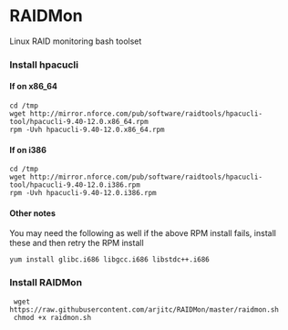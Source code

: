 # RAIDMon
Linux RAID monitoring bash toolset

### Install hpacucli

#### If on x86_64

    cd /tmp
    wget http://mirror.nforce.com/pub/software/raidtools/hpacucli-tool/hpacucli-9.40-12.0.x86_64.rpm
    rpm -Uvh hpacucli-9.40-12.0.x86_64.rpm

#### If on i386

    cd /tmp
    wget http://mirror.nforce.com/pub/software/raidtools/hpacucli-tool/hpacucli-9.40-12.0.i386.rpm
    rpm -Uvh hpacucli-9.40-12.0.i386.rpm

#### Other notes

You may need the following as well if the above RPM install fails, install these and then retry the RPM install

    yum install glibc.i686 libgcc.i686 libstdc++.i686

### Install RAIDMon

     wget https://raw.githubusercontent.com/arjitc/RAIDMon/master/raidmon.sh
     chmod +x raidmon.sh
